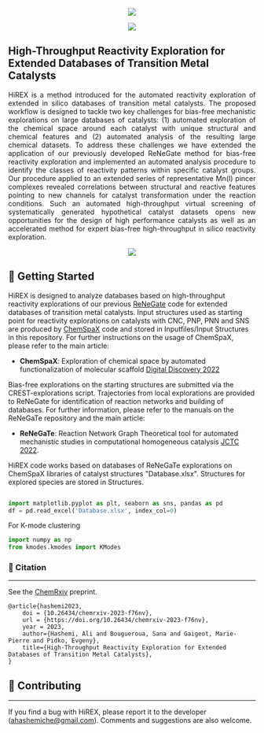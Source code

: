 <p align="center">
<img src= "https://user-images.githubusercontent.com/47638604/234387407-858814fe-5716-4c64-aace-86a4107093df.png" />
</a>
<p align="center">
<a href="https://github.com/ahashemiche/HiREX/blob/main/LICENSE">
    <img src= "https://img.shields.io/github/license/ahashemiche/HiREX?style=plastic" />
</a>    

## High-Throughput Reactivity Exploration for Extended Databases of Transition Metal Catalysts

<p align="justify"> HiREX is a method introduced for the automated reactivity exploration of extended in silico databases of transition metal catalysts. The proposed workflow is designed to tackle two key challenges for bias-free mechanistic explorations on large databases of catalysts: (1) automated exploration of the chemical space around each catalyst with unique structural and chemical features and (2) automated analysis of the resulting large chemical datasets. To address these challenges we have extended the application of our previously developed ReNeGate method for bias-free reactivity exploration and implemented an automated analysis procedure to identify the classes of reactivity patterns within specific catalyst groups. Our procedure applied to an extended series of representative Mn(I) pincer complexes revealed correlations between structural and reactive features pointing to new channels for catalyst transformation under the reaction conditions. Such an automated high-throughput virtual screening of systematically generated hypothetical catalyst datasets opens new opportunities for the design of high performance catalysts as well as an accelerated method for expert bias-free high-throughput in silico reactivity exploration.  

<p align="center">
<img src="https://user-images.githubusercontent.com/47638604/234235397-47c5280c-17d6-4d9e-9717-e489f2639bce.png" />
</p>

## 💪 Getting Started

HiREX is designed to analyze databases based on high-throughput reactivity explorations of our previous [ReNeGate](https://github.com/ahashemiche/ReNeGate) code for extended databases of transition metal catalysts. Input structures used as starting point for reactivity explorations on catalysts with CNC, PNP, PNN and SNS are produced by [ChemSpaX](https://github.com/EPiCs-group/chemspax) code and stored in Inputfiles/Input Structures in this repository. For further instructions on the usage of ChemSpaX, please refer to the main article: 

* __ChemSpaX__: Exploration of chemical space by automated functionalization of molecular scaffold [Digital Discovery 2022](https://doi.org/10.1039/D1DD00017A.)

Bias-free explorations on the starting structures are submitted via the CREST-explorations script. Trajectories from local explorations are provided to ReNeGate for identification of reaction networks and building of databases. For further information, please refer to the manuals on the ReNeGaTe repository and the main article:

* __ReNeGaTe__: Reaction Network Graph Theoretical tool for automated mechanistic studies in computational homogeneous catalysis [JCTC 2022](https://doi.org/10.1021/acs.jctc.2c00404). 

HiREX code works based on databases of ReNeGaTe explorations on ChemSpaX libraries of catalyst structures "Database.xlsx". Structures for explored species are stored in Structures. 

```python

import matplotlib.pyplot as plt, seaborn as sns, pandas as pd
df = pd.read_excel('Database.xlsx', index_col=0) 

```

For K-mode clustering 

```python
import numpy as np
from kmodes.kmodes import KModes

```

### 📖 Citation
---
See the [ChemRxiv](https://doi.org/10.26434/chemrxiv-2023-f76nv) preprint.

```
@article{hashemi2023,
    doi = {10.26434/chemrxiv-2023-f76nv},
    url = {https://doi.org/10.26434/chemrxiv-2023-f76nv},
    year = 2023,
    author={Hashemi, Ali and Bougueroua, Sana and Gaigeot, Marie-Pierre and Pidko, Evgeny},
    title={High-Throughput Reactivity Exploration for Extended Databases of Transition Metal Catalysts},
}

```
## 👐 Contributing
---

If you find a bug with HiREX, please report it to the developer (ahashemiche@gmail.com). Comments and suggestions are also welcome.
</p>
